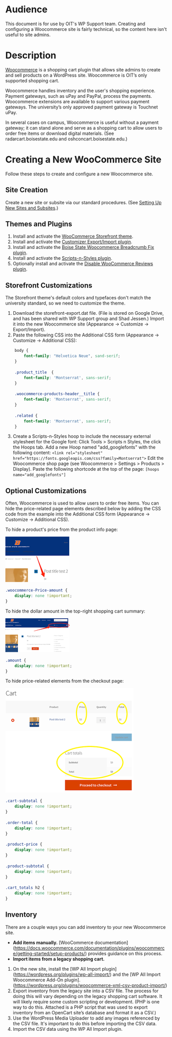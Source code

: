 # Audience

This document is for use by OIT's WP Support team. Creating and configuring a Woocommerce site is fairly technical, so the content here isn't useful to site admins.

# Description

[Woocommerce](https://woocommerce.com/) is a shopping cart plugin that allows site admins to create and sell products on a WordPress site. Woocommerce is OIT’s only supported shopping cart. 

Woocommerce handles inventory and the user's shopping experience. Payment gateways, such as uPay and PayPal, process the payments. Woocommerce extensions are available to support various payment gateways. The university’s only approved payment gateway is Touchnet uPay. 

In several cases on campus, Woocommerce is useful without a payment gateway; it can stand alone and serve as a shopping cart to allow users to order free items or download digital materials. (See radarcart.boisestate.edu and oshconcart.boisestate.edu.)

# Creating a New WooCommerce Site

Follow these steps to create and configure a new Woocommerce site.
 ## Site Creation

Create a new site or subsite via our standard procedures. (See [Setting Up New Sites and Subsites](https://sites.google.com/a/boisestate.edu/wordpress-support/setting-up-new-sites-and-subsites).)
## Themes and Plugins

1. Install and activate the [WooCommerce Storefront theme](https://woocommerce.com/storefront/).
1. Install and activate the [Customizer Export/Import plugin](https://wordpress.org/plugins/customizer-export-import/).
1. Install and activate the [Boise State Woocommerce Breadcrumb Fix plugin](https://sites.google.com/a/boisestate.edu/wordpress-support/plugins/boise-state-custom-plugins/plugin-boise-state-woocommerce-breadcrumb-fix).
1. Install and activate the [Scripts-n-Styles plugin](https://wordpress.org/plugins/scripts-n-styles/).
1. Optionally install and activate the [Disable WooCommerce Reviews plugin](https://wordpress.org/plugins/disable-woocommerce-reviews/).

## Storefront Customizations

The Storefront theme's default colors and typefaces don't match the university standard, so we need to customize the theme.
1. Download the storefront-export.dat file. (File is stored on Google Drive, and has been shared with WP Support group and Shad Jessen.) Import it into the new Woocommerce site (Appearance -> Customize -> Export/Import).
1. Paste the following CSS into the Additional CSS form (Appearance -> Customize -> Additional CSS):

```css
	body {
		font-family: "Helvetica Neue", sand-serif;	
	}

	.product_title  {
		font-family: 'Montserrat', sans-serif;
	}

	.woocommerce-products-header__title {
		font-family: 'Montserrat', sans-serif;
	}

	.related {
		font-family: 'Montserrat', sans-serif;
	}
```
3. Create a Scripts-n-Styles hoop to include the necessary external stylesheet for the Google font:
Click Tools > Scripts n Styles, the click the Hoops tab.
Add a new Hoop named "add_googlefonts" with the following content:
`<link rel="stylesheet" href="https://fonts.googleapis.com/css?family=Montserrat">`
Edit the Woocommerce shop page (see Woocommerce > Settings > Products > Display). Paste the following shortcode at the top of the page: `[hoops name="add_googlefonts"]`

## Optional Customizations

Often, Woocommerce is used to allow users to order free items. You can hide the price-related page elements described below by adding the CSS code from the example into the Additional CSS form (Appearance -> Customize -> Additional CSS).

To hide a product's price from the product info page:

![alt text](https://github.com/OITWPsupport/documentation/blob/master/images/screenshot1.png "On-screen location of price info to be hidden.")
```css
.woocommerce-Price-amount {
    display: none !important;
}
```
To hide the dollar amount in the top-right shopping cart summary:

![alt text](https://github.com/OITWPsupport/documentation/blob/master/images/screenshot2.png "On-screen location of shopping cart summary to be hidden.")
```css
.amount {
    display: none !important;
}
```

To hide price-related elements from the checkout page:

![alt text](https://github.com/OITWPsupport/documentation/blob/master/images/screenshot3.png "On-screen location of price elements to be hidden.")
```css
.cart-subtotal {
    display: none !important;
}

.order-total {
    display: none !important;
}

.product-price {
    display: none !important;
}

.product-subtotal {
    display: none !important;
}

.cart_totals h2 {
    display: none !important;
}
```

## Inventory

There are a couple ways you can add inventory to your new Woocommerce site.
+ **Add items manually.** [WooCommerce documentation] (https://docs.woocommerce.com/documentation/plugins/woocommerce/getting-started/setup-products/) provides guidance on this process.
+ **Import items from a legacy shopping cart.**
1. On the new site, install the [WP All Import plugin] (https://wordpress.org/plugins/wp-all-import/) and the [WP All Import Woocommerce Add-On plugin]. (https://wordpress.org/plugins/woocommerce-xml-csv-product-import/)
1. Export inventory from the legacy site into a CSV file. The process for doing this will vary depending on the legacy shopping cart software. It will likely require some custom scripting or development. (PHP is one way to do this. Attached is a PHP script that was used to export inventory from an OpenCart site’s database and format it as a CSV.)
1. Use the WordPress Media Uploader to add any images referenced by the CSV file. It's important to do this before importing the CSV data.
1. Import the CSV data using the WP All Import plugin.
